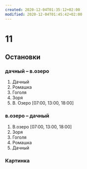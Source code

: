 ```yaml
---
created: 2020-12-04T01:35:12+02:00
modified: 2020-12-04T01:45:42+02:00
---
```


# 11

## Остановки

### дачный – в.озеро
1. Дачный
1. Ромашка
1. Гоголя
1. Зоря
1. В. Озеро [07:00, 13:00, 18:00]

### в.озеро – дачный
1. В.озеро [07:00, 13:00, 18:00]
1. Зоря
1. Гоголя
1. Ромашка
1. Дачный

### Картинка